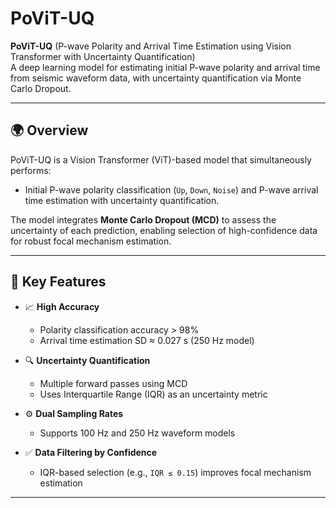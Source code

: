 # PoViT-UQ

**PoViT-UQ** (P-wave Polarity and Arrival Time Estimation using Vision Transformer with Uncertainty Quantification)  
A deep learning model for estimating initial P-wave polarity and arrival time from seismic waveform data, with uncertainty quantification via Monte Carlo Dropout.

---

## 🌍 Overview

PoViT-UQ is a Vision Transformer (ViT)-based model that simultaneously performs:
- Initial P-wave polarity classification (`Up`, `Down`, `Noise`) and P-wave arrival time estimation with uncertainty quantification.


The model integrates **Monte Carlo Dropout (MCD)** to assess the uncertainty of each prediction, enabling selection of high-confidence data for robust focal mechanism estimation.

---

## 🧠 Key Features

- 📈 **High Accuracy**  
  - Polarity classification accuracy > 98%  
  - Arrival time estimation SD ≈ 0.027 s (250 Hz model)

- 🔍 **Uncertainty Quantification**  
  - Multiple forward passes using MCD  
  - Uses Interquartile Range (IQR) as an uncertainty metric

- ⚙️ **Dual Sampling Rates**  
  - Supports 100 Hz and 250 Hz waveform models

- ✅ **Data Filtering by Confidence**  
  - IQR-based selection (e.g., `IQR ≤ 0.15`) improves focal mechanism estimation

---
